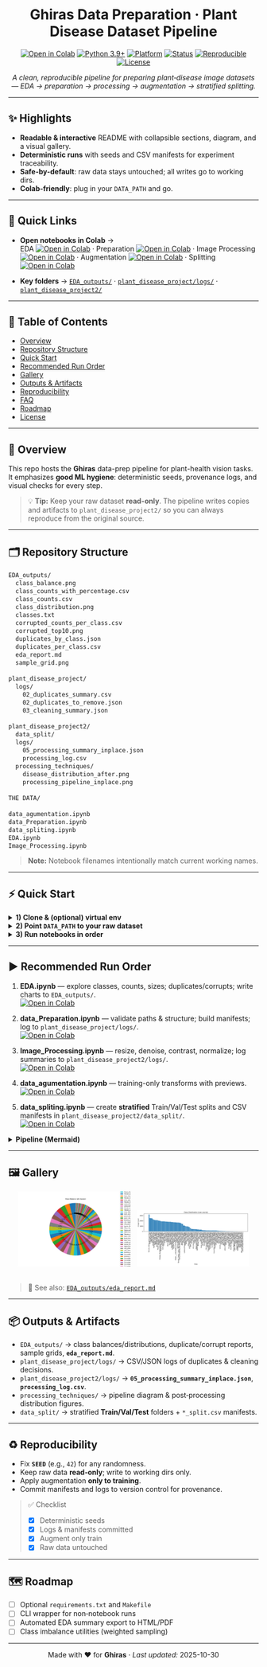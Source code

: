 
<div align="center">


# Ghiras Data Preparation · Plant Disease Dataset Pipeline

[![Open in Colab](https://colab.research.google.com/assets/colab-badge.svg)](https://github.com/aldajani0/Ghiras_data_prep-/blob/main/EDA.ipynb)
[![Python 3.9+](https://img.shields.io/badge/Python-3.9%2B-blue)](#requirements)
[![Platform](https://img.shields.io/badge/Platform-Colab%20%7C%20Jupyter-informational)](#quick-start)
[![Status](https://img.shields.io/badge/Status-Active-success)](#)
[![Reproducible](https://img.shields.io/badge/Reproducible-Seeded%20Runs-green)](#reproducibility)
[![License](https://img.shields.io/badge/License-Choose%20MIT%20or%20CC%20BY--SA-lightgrey)](#license)

*A clean, reproducible pipeline for preparing plant‑disease image datasets — EDA → preparation → processing → augmentation → stratified splitting.*

</div>

---

## ✨ Highlights
- **Readable & interactive** README with collapsible sections, diagram, and a visual gallery.
- **Deterministic runs** with seeds and CSV manifests for experiment traceability.
- **Safe-by-default**: raw data stays untouched; all writes go to working dirs.
- **Colab-friendly**: plug in your `DATA_PATH` and go.

---

## 🔗 Quick Links
- **Open notebooks in Colab** →  
  EDA [![Open in Colab](https://colab.research.google.com/assets/colab-badge.svg)](https://github.com/aldajani0/Ghiras_data_prep-/blob/main/EDA.ipynb) ·
  Preparation [![Open in Colab](https://colab.research.google.com/assets/colab-badge.svg)](https://github.com/aldajani0/Ghiras_data_prep-/blob/main/data_Preparation.ipynb) ·
  Image Processing [![Open in Colab](https://colab.research.google.com/assets/colab-badge.svg)](https://github.com/aldajani0/Ghiras_data_prep-/blob/main/Image_Processing.ipynb) ·
  Augmentation [![Open in Colab](https://colab.research.google.com/assets/colab-badge.svg)](https://github.com/aldajani0/Ghiras_data_prep-/blob/main/data_agumentation.ipynb) ·
  Splitting [![Open in Colab](https://colab.research.google.com/assets/colab-badge.svg)](https://github.com/aldajani0/Ghiras_data_prep-/blob/main/data_spliting.ipynb)

- **Key folders** → [`EDA_outputs/`](./EDA_outputs) · [`plant_disease_project/logs/`](./plant_disease_project/logs) · [`plant_disease_project2/`](./plant_disease_project2)

---

## 🧭 Table of Contents
- [Overview](#overview)
- [Repository Structure](#repository-structure)
- [Quick Start](#quick-start)
- [Recommended Run Order](#recommended-run-order)
- [Gallery](#gallery)
- [Outputs & Artifacts](#outputs--artifacts)
- [Reproducibility](#reproducibility)
- [FAQ](#faq)
- [Roadmap](#roadmap)
- [License](#license)

---

## 🌱 Overview
This repo hosts the **Ghiras** data-prep pipeline for plant-health vision tasks. It emphasizes **good ML hygiene**: deterministic seeds, provenance logs, and visual checks for every step.

> 💡 **Tip:** Keep your raw dataset **read-only**. The pipeline writes copies and artifacts to `plant_disease_project2/` so you can always reproduce from the original source.

---

## 🗂️ Repository Structure
```
EDA_outputs/
  class_balance.png
  class_counts_with_percentage.csv
  class_counts.csv
  class_distribution.png
  classes.txt
  corrupted_counts_per_class.csv
  corrupted_top10.png
  duplicates_by_class.json
  duplicates_per_class.csv
  eda_report.md
  sample_grid.png

plant_disease_project/
  logs/
    02_duplicates_summary.csv
    02_duplicates_to_remove.json
    03_cleaning_summary.json

plant_disease_project2/
  data_split/
  logs/
    05_processing_summary_inplace.json
    processing_log.csv
  processing_techniques/
    disease_distribution_after.png
    processing_pipeline_inplace.png

THE DATA/

data_agumentation.ipynb
data_Preparation.ipynb
data_spliting.ipynb
EDA.ipynb
Image_Processing.ipynb
```
> **Note:** Notebook filenames intentionally match current working names.

---

## ⚡ Quick Start
<details>
  <summary><b>1) Clone & (optional) virtual env</b></summary>

```bash
git clone https://github.com/aldajani0/Ghiras_data_prep-.git
cd Ghiras_data_prep-

python -m venv .venv
# macOS/Linux:
source .venv/bin/activate
# Windows:
# .venv\Scripts\activate

pip install numpy pandas matplotlib pillow opencv-python scikit-learn tqdm ipywidgets
# optional:
pip install tensorflow
```
</details>

<details>
  <summary><b>2) Point <code>DATA_PATH</code> to your raw dataset</b></summary>

```python
DATA_PATH = "/path/to/THE DATA"  # e.g., "/content/drive/MyDrive/GHIRAS'S DATAST/THE DATA"
SEED = 42
```
</details>

<details>
  <summary><b>3) Run notebooks in order</b></summary>
Use the Colab badges above or Jupyter locally.
</details>

---

## ▶️ Recommended Run Order
1. **EDA.ipynb** — explore classes, counts, sizes; duplicates/corrupts; write charts to `EDA_outputs/`.  
   [![Open in Colab](https://colab.research.google.com/assets/colab-badge.svg)](https://github.com/aldajani0/Ghiras_data_prep-/blob/main/EDA.ipynb)

2. **data_Preparation.ipynb** — validate paths & structure; build manifests; log to `plant_disease_project/logs/`.  
   [![Open in Colab](https://colab.research.google.com/assets/colab-badge.svg)](https://github.com/aldajani0/Ghiras_data_prep-/blob/main/data_Preparation.ipynb)

3. **Image_Processing.ipynb** — resize, denoise, contrast, normalize; log summaries to `plant_disease_project2/logs/`.  
   [![Open in Colab](https://colab.research.google.com/assets/colab-badge.svg)](https://github.com/aldajani0/Ghiras_data_prep-/blob/main/Image_Processing.ipynb)

4. **data_agumentation.ipynb** — training-only transforms with previews.  
   [![Open in Colab](https://colab.research.google.com/assets/colab-badge.svg)](https://github.com/aldajani0/Ghiras_data_prep-/blob/main/data_agumentation.ipynb)

5. **data_spliting.ipynb** — create **stratified** Train/Val/Test splits and CSV manifests in `plant_disease_project2/data_split/`.  
   [![Open in Colab](https://colab.research.google.com/assets/colab-badge.svg)](https://github.com/aldajani0/Ghiras_data_prep-/blob/main/data_spliting.ipynb)

<details>
  <summary><b>Pipeline (Mermaid)</b></summary>

```mermaid
flowchart LR
  A[Raw Images<br/>THE DATA/] --> B[EDA<br/>EDA.ipynb]
  B --> C[Preparation<br/>data_Preparation.ipynb]
  C --> D[Image Processing<br/>Image_Processing.ipynb]
  D --> E[Augmentation<br/>data_agumentation.ipynb]
  E --> F[Stratified Split<br/>data_spliting.ipynb]
  F --> G[Artifacts<br/>data_split/* & CSV manifests]
```
</details>

---

## 🖼️ Gallery
<p align="center">
  <img src="./EDA_outputs/class_balance.png" width="45%" alt="Class balance">&nbsp;&nbsp;
  <img src="./EDA_outputs/class_distribution.png" width="45%" alt="Class distribution"><br><br>
</p>

> 🔎 See also: [`EDA_outputs/eda_report.md`](./EDA_outputs/eda_report.md)

---

## 📦 Outputs & Artifacts
- `EDA_outputs/` → class balances/distributions, duplicate/corrupt reports, sample grids, **`eda_report.md`**.
- `plant_disease_project/logs/` → CSV/JSON logs of duplicates & cleaning decisions.
- `plant_disease_project2/logs/` → **`05_processing_summary_inplace.json`**, **`processing_log.csv`**.
- `processing_techniques/` → pipeline diagram & post‑processing distribution figures.
- `data_split/` → stratified **Train/Val/Test** folders + `*_split.csv` manifests.

---

## ♻️ Reproducibility
- Fix **`SEED`** (e.g., `42`) for any randomness.
- Keep raw data **read‑only**; write to working dirs only.
- Apply augmentation **only to training**.
- Commit manifests and logs to version control for provenance.

> ✅ Checklist
> - [x] Deterministic seeds  
> - [x] Logs & manifests committed  
> - [x] Augment only train  
> - [x] Raw data untouched


---

## 🗺️ Roadmap
- [ ] Optional `requirements.txt` and `Makefile`
- [ ] CLI wrapper for non‑notebook runs
- [ ] Automated EDA summary export to HTML/PDF
- [ ] Class imbalance utilities (weighted sampling)

---

<p align="center">
Made with ❤️ for <b>Ghiras</b> · <i>Last updated:</i> 2025-10-30
</p>
